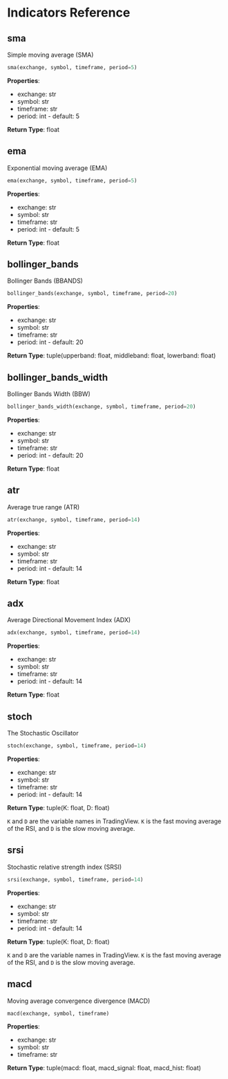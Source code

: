 # Indicators Reference

## sma

Simple moving average (SMA)

```py
sma(exchange, symbol, timeframe, period=5)
```

**Properties**:

-   exchange: str
-   symbol: str
-   timeframe: str
-   period: int - default: 5

**Return Type**: float

## ema

Exponential moving average (EMA)

```py
ema(exchange, symbol, timeframe, period=5)
```

**Properties**:

-   exchange: str
-   symbol: str
-   timeframe: str
-   period: int - default: 5

**Return Type**: float

## bollinger_bands

Bollinger Bands (BBANDS)

```py
bollinger_bands(exchange, symbol, timeframe, period=20)
```

**Properties**:

-   exchange: str
-   symbol: str
-   timeframe: str
-   period: int - default: 20

**Return Type**: tuple(upperband: float, middleband: float, lowerband: float)

## bollinger_bands_width

Bollinger Bands Width (BBW)

```py
bollinger_bands_width(exchange, symbol, timeframe, period=20)
```

**Properties**:

-   exchange: str
-   symbol: str
-   timeframe: str
-   period: int - default: 20

**Return Type**: float

## atr

Average true range (ATR)

```py
atr(exchange, symbol, timeframe, period=14)
```

**Properties**:

-   exchange: str
-   symbol: str
-   timeframe: str
-   period: int - default: 14

**Return Type**: float

## adx

Average Directional Movement Index (ADX)

```py
adx(exchange, symbol, timeframe, period=14)
```

**Properties**:

-   exchange: str
-   symbol: str
-   timeframe: str
-   period: int - default: 14

**Return Type**: float

## stoch

The Stochastic Oscillator

```py
stoch(exchange, symbol, timeframe, period=14)
```

**Properties**:

-   exchange: str
-   symbol: str
-   timeframe: str
-   period: int - default: 14

**Return Type**: tuple(K: float, D: float)

`K` and `D` are the variable names in TradingView. `K` is the fast moving average of the RSI, and `D` is the slow moving average.

## srsi

Stochastic relative strength index (SRSI)

```py
srsi(exchange, symbol, timeframe, period=14)
```

**Properties**:

-   exchange: str
-   symbol: str
-   timeframe: str
-   period: int - default: 14

**Return Type**: tuple(K: float, D: float)

`K` and `D` are the variable names in TradingView. `K` is the fast moving average of the RSI, and `D` is the slow moving average.

## macd

Moving average convergence divergence (MACD)

```py
macd(exchange, symbol, timeframe)
```

**Properties**:

-   exchange: str
-   symbol: str
-   timeframe: str

**Return Type**: tuple(macd: float, macd_signal: float, macd_hist: float)
